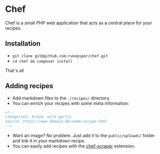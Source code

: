 # Chef

Chef is a small PHP web application that acts as a central place for your recipes.

## Installation

- `git clone git@github.com:runepiper/chef.git`
- `cd chef && composer install`

That's all

## Adding recipes

- Add markdown files to the `./recipes/` directory.
- You can enrich your recipes with some meta information:
```markdown
<!--
categories: bread, wild garlic
source: https://www.domain.de/some/recipe.html
-->
```
- Want an image? No problem. Just add it to the `public/uploads/` folder and link it in your markdown recipe.
- You can easily add recipes with the [chef-scraper](https://github.com/janschill/chef-scraper) extension.
